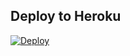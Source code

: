 

## Deploy to Heroku
[![Deploy](https://www.herokucdn.com/deploy/button.svg)](https://heroku.com/deploy?template=https://github.com/amritraj2008/pokedex)
